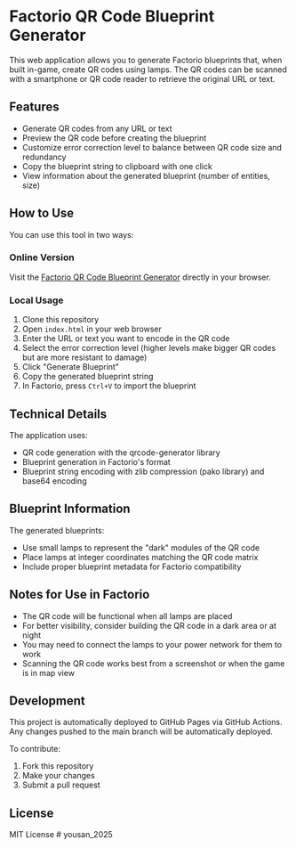 # Factorio QR Code Blueprint Generator

This web application allows you to generate Factorio blueprints that, when built in-game, create QR codes using lamps. The QR codes can be scanned with a smartphone or QR code reader to retrieve the original URL or text.

## Features

- Generate QR codes from any URL or text
- Preview the QR code before creating the blueprint
- Customize error correction level to balance between QR code size and redundancy
- Copy the blueprint string to clipboard with one click
- View information about the generated blueprint (number of entities, size)

## How to Use

You can use this tool in two ways:

### Online Version

Visit the [Factorio QR Code Blueprint Generator](https://kater-iam.github.io/factorio-qrcode-maker/) directly in your browser.

### Local Usage

1. Clone this repository
2. Open `index.html` in your web browser
3. Enter the URL or text you want to encode in the QR code
4. Select the error correction level (higher levels make bigger QR codes but are more resistant to damage)
5. Click "Generate Blueprint"
6. Copy the generated blueprint string
7. In Factorio, press `Ctrl+V` to import the blueprint

## Technical Details

The application uses:
- QR code generation with the qrcode-generator library
- Blueprint generation in Factorio's format
- Blueprint string encoding with zlib compression (pako library) and base64 encoding

## Blueprint Information

The generated blueprints:
- Use small lamps to represent the "dark" modules of the QR code
- Place lamps at integer coordinates matching the QR code matrix
- Include proper blueprint metadata for Factorio compatibility

## Notes for Use in Factorio

- The QR code will be functional when all lamps are placed
- For better visibility, consider building the QR code in a dark area or at night
- You may need to connect the lamps to your power network for them to work
- Scanning the QR code works best from a screenshot or when the game is in map view

## Development

This project is automatically deployed to GitHub Pages via GitHub Actions. Any changes pushed to the main branch will be automatically deployed.

To contribute:
1. Fork this repository
2. Make your changes
3. Submit a pull request

## License

MIT License # yousan_2025
